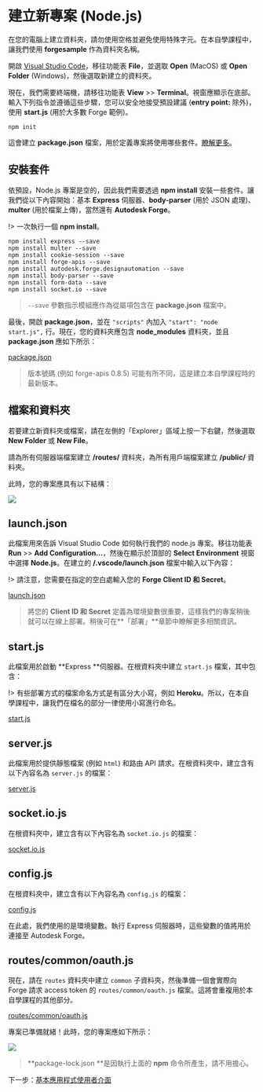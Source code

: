 # 建立新專案 (Node.js)

在您的電腦上建立資料夾，請勿使用空格並避免使用特殊字元。在本自學課程中，讓我們使用 **forgesample** 作為資料夾名稱。

開啟 [Visual Studio Code](https://code.visualstudio.com/download)，移往功能表 **File**，並選取 **Open** (MacOS) 或 **Open Folder** (Windows)，然後選取新建立的資料夾。 

現在，我們需要終端機，請移往功能表 **View** >> **Terminal**。視窗應顯示在底部。輸入下列指令並遵循這些步驟，您可以安全地接受預設建議 (**entry point:** 除外)，使用 **start.js** (用於大多數 Forge 範例)。

```
npm init
```

這會建立 **package.json** 檔案，用於定義專案將使用哪些套件。[瞭解更多](https://docs.npmjs.com/files/package.json)。

## 安裝套件

依預設，Node.js 專案是空的，因此我們需要透過 **npm install** 安裝一些套件。讓我們從以下內容開始：基本 **Express** 伺服器、**body-parser** (用於 JSON 處理)、**multer** (用於檔案上傳)，當然還有 **Autodesk Forge**。

!> 一次執行一個 **npm install**。

```
npm install express --save
npm install multer --save
npm install cookie-session --save
npm install forge-apis --save
npm install autodesk.forge.designautomation --save
npm install body-parser --save
npm install form-data --save
npm install socket.io --save
```

> `--save` 參數指示模組應作為從屬項包含在 **package.json** 檔案中。

最後，開啟 **package.json**，並在 `"scripts"` 內加入 `"start": "node start.js",` 行。現在，您的資料夾應包含 **node_modules** 資料夾，並且 **package.json** 應如下所示：

[package.json](_snippets/modifymodels/node/package.json ':include :type=code json')

> 版本號碼 (例如 forge-apis 0.8.5) 可能有所不同，這是建立本自學課程時的最新版本。

## 檔案和資料夾

若要建立新資料夾或檔案，請在左側的「Explorer」區域上按一下右鍵，然後選取 **New Folder** 或 **New File**。

請為所有伺服器端檔案建立 **/routes/** 資料夾，為所有用戶端檔案建立 **/public/** 資料夾。

此時，您的專案應具有以下結構：

![](_media/nodejs/vs_code_explorer_da.png) 

## launch.json

此檔案用來告訴 Visual Studio Code 如何執行我們的 node.js 專案。移往功能表 **Run** >> **Add Configuration...**，然後在顯示於頂部的 **Select Environment** 視窗中選擇 **Node.js**。在建立的 **/.vscode/launch.json** 檔案中輸入以下內容：

!> 請注意，您需要在指定的空白處輸入您的 **Forge Client ID 和 Secret**。

[launch.json](_snippets/modifymodels/node/launch.json ':include :type=code json')

> 將您的 **Client ID 和 Secret** 定義為環境變數很重要，這樣我們的專案稍後就可以在線上部署。稍後可在**「部署」**章節中瞭解更多相關資訊。

## start.js

此檔案用於啟動 **Express **伺服器。在根資料夾中建立 `start.js` 檔案，其中包含：

!> 有些部署方式的檔案命名方式是有區分大小寫，例如 **Heroku**。所以，在本自學課程中，讓我們在檔名的部分一律使用小寫進行命名。

[start.js](_snippets/modifymodels/node/start.js ':include :type=code javascript')

## server.js

此檔案用於提供靜態檔案 (例如 `html`) 和路由 API 請求。在根資料夾中，建立含有以下內容名為 `server.js` 的檔案：

[server.js](_snippets/modifymodels/node/server.js ':include :type=code javascript')

## socket.io.js

在根資料夾中，建立含有以下內容名為 `socket.io.js` 的檔案：

[socket.io.js](_snippets/modifymodels/node/socket.io.js ':include :type=code javascript')

## config.js

在根資料夾中，建立含有以下內容名為 `config.js` 的檔案：

[config.js](_snippets/modifymodels/node/config.js ':include :type=code javascript')

在此處，我們使用的是環境變數。執行 Express 伺服器時，這些變數的值將用於連接至 Autodesk Forge。

## routes/common/oauth.js

現在，請在 `routes` 資料夾中建立 `common` 子資料夾，然後準備一個會實際向 Forge 請求 access token 的 `routes/common/oauth.js` 檔案。這將會重複用於本自學課程的其他部分。

[routes/common/oauth.js](_snippets/modifymodels/node/routes/common/oauth.js ':include :type=code javascript')

專案已準備就緒！此時，您的專案應如下所示：

![](_media/nodejs/vs_code_project_da.PNG) 

> **package-lock.json **是因執行上面的 **npm** 命令所產生，請不用擔心。

下一步：[基本應用程式使用者介面](/zh-TW/designautomation/html/README.md)
